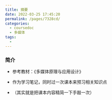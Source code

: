 ```yaml
---
title: 摘要
date: 2022-03-25 17:45:20
permalink: /pages/7328cd/
categories: 
  - coursedoc
  - 多媒体
tags: 
  - 
---
```


### 简介
- 参考教材：《多媒体原理与应用设计》

- 作为学习笔记，同时过一次课本来预习相关知识点

- （其实就是把课本内容精简一下手敲一次）